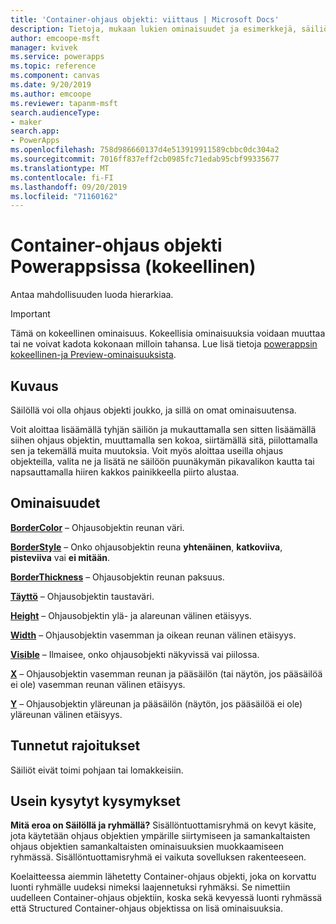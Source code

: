 ```yaml
---
title: 'Container-ohjaus objekti: viittaus | Microsoft Docs'
description: Tietoja, mukaan lukien ominaisuudet ja esimerkkejä, säiliön ohjaus objektista
author: emcoope-msft
manager: kvivek
ms.service: powerapps
ms.topic: reference
ms.component: canvas
ms.date: 9/20/2019
ms.author: emcoope
ms.reviewer: tapanm-msft
search.audienceType:
- maker
search.app:
- PowerApps
ms.openlocfilehash: 758d986660137d4e513919911589cbbc0dc304a2
ms.sourcegitcommit: 7016ff837eff2cb0985fc71edab95cbf99335677
ms.translationtype: MT
ms.contentlocale: fi-FI
ms.lasthandoff: 09/20/2019
ms.locfileid: "71160162"
---
```

# <a name="container-control-in-powerapps-experimental"></a>Container-ohjaus objekti Powerappsissa (kokeellinen)
Antaa mahdollisuuden luoda hierarkiaa.

> [!IMPORTANT]
> Tämä on kokeellinen ominaisuus. Kokeellisia ominaisuuksia voidaan muuttaa tai ne voivat kadota kokonaan milloin tahansa.
> Lue lisä tietoja [powerappsin kokeellinen-ja Preview-ominaisuuksista](https://docs.microsoft.com/en-us/powerapps/maker/canvas-apps/working-with-experimental-preview).

## <a name="description"></a>Kuvaus
 Säilöllä voi olla ohjaus objekti joukko, ja sillä on omat ominaisuutensa. 

Voit aloittaa lisäämällä tyhjän säiliön ja mukauttamalla sen sitten lisäämällä siihen ohjaus objektin, muuttamalla sen kokoa, siirtämällä sitä, piilottamalla sen ja tekemällä muita muutoksia. Voit myös aloittaa useilla ohjaus objekteilla, valita ne ja lisätä ne säilöön puunäkymän pikavalikon kautta tai napsauttamalla hiiren kakkos painikkeella piirto alustaa. 

## <a name="properties"></a>Ominaisuudet
**[BorderColor](properties-color-border.md)** – Ohjausobjektin reunan väri.

**[BorderStyle](properties-color-border.md)** – Onko ohjausobjektin reuna **yhtenäinen**, **katkoviiva**, **pisteviiva** vai **ei mitään**.

**[BorderThickness](properties-color-border.md)** – Ohjausobjektin reunan paksuus.

**[Täyttö](properties-color-border.md)** – Ohjausobjektin taustaväri.

**[Height](properties-size-location.md)** – Ohjausobjektin ylä- ja alareunan välinen etäisyys.

**[Width](properties-size-location.md)** – Ohjausobjektin vasemman ja oikean reunan välinen etäisyys.

**[Visible](properties-core.md)** – Ilmaisee, onko ohjausobjekti näkyvissä vai piilossa.

**[X](properties-size-location.md)** – Ohjausobjektin vasemman reunan ja pääsäilön (tai näytön, jos pääsäilöä ei ole) vasemman reunan välinen etäisyys. 

**[Y](properties-size-location.md)** – Ohjausobjektin yläreunan ja pääsäilön (näytön, jos pääsäilöä ei ole) yläreunan välinen etäisyys. 


## <a name="known-limitations"></a>Tunnetut rajoitukset

Säiliöt eivät toimi pohjaan tai lomakkeisiin. 

## <a name="frequently-asked-questions"></a>Usein kysytyt kysymykset

**Mitä eroa on Säilöllä ja ryhmällä?**
Sisällöntuottamisryhmä on kevyt käsite, jota käytetään ohjaus objektien ympärille siirtymiseen ja samankaltaisten ohjaus objektien samankaltaisten ominaisuuksien muokkaamiseen ryhmässä. Sisällöntuottamisryhmä ei vaikuta sovelluksen rakenteeseen. 

Koelaitteessa aiemmin lähetetty Container-ohjaus objekti, joka on korvattu luonti ryhmälle uudeksi nimeksi laajennetuksi ryhmäksi. Se nimettiin uudelleen Container-ohjaus objektiin, koska sekä kevyessä luonti ryhmässä että Structured Container-ohjaus objektissa on lisä ominaisuuksia. 

